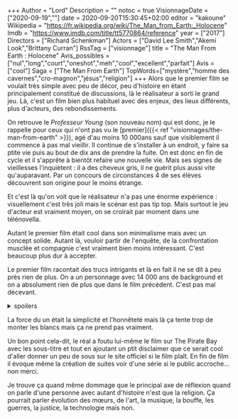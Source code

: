 +++
Author = "Lord"
Description = ""
notoc = true
VisionnageDate = ["2020-09-19",""]
date = 2020-09-20T15:30:45+02:00
editor = "kakoune"
Wikipedia = "https://fr.wikipedia.org/wiki/The_Man_from_Earth:_Holocene"
Imdb = "https://www.imdb.com/title/tt5770864/reference"
year = ["2017"]
Directors = ["Richard Schenkman"]
Actors = ["David Lee Smith","Akemi Look","Brittany Curran"]
RssTag = ["visionnage"]
title = "The Man From Earth : Holocene"
Avis_possibles = ["nul","long","court","oneshot","meh","cool","excellent","parfait"]
Avis = ["cool"] 
Saga = ["The Man From Earth"]
TopWords=["mystère","homme des cavernes","cro-magnon","jésus","religion"]
+++
Alors que le premier film se voulait très simple avec peu de décor, peu d'histoire en étant principalement constitué de discussions, là le réalisateur a sorti le grand jeu.
Là, c'est un film bien plus habituel avec des enjeux, des lieux différents, plus d'acteurs, des rebondissements.

On retrouve le *Professeur Young* (son nouveau nom) qui est donc, je le rappelle pour ceux qui n'ont pas vu le [premier]({{< ref "visionnages/the-man-from-earth" >}}), agé d'au moins 10 000ans sauf que visiblement il commence à pas mal vieillir.
Il continue de s'installer à un endroit, y faire sa ptite vie puis au bout de dix ans de prendre la fuite.
On est donc en fin de cycle et il s'apprête à bientôt refaire une nouvelle vie.
Mais ses signes de vieillesses l'inquiètent : il a des cheveux gris, il ne guérit plus aussi vite qu'auparavant.
Par un concours de circonstances 4 de ses élèves découvrent son origine pour le moins étrange.

Et c'est là qu'on voit que le réalisateur n'a pas une énorme expérience : visuellement c'est très joli mais le scénar est pas tip top.
Mais surtout le jeu d'acteur est vraiment moyen, on se croirait par moment dans une télénovella.

Autant le premier film était cool dans son minimalisme mais avec un concept solide.
Autant là, vouloir partir de l'enquête, de la confrontation musclée et compagnie c'est vraiment bien moins intéressant.
C'est beaucoup plus dur à accepter.

Le premier film racontait des trucs intrigants et là en fait il ne se dit à peu près rien de plus.
On a un personnage avec 14 000 ans de background et on a absolument rien de plus que dans le film précédent.
C'est pas mal décevant.

<details><summary>spoilers</summary>

Bon la prise en otage de notre homme des cavernes pourquoi pas mais alors le twist final post-générique avec l'agent du FBI qui frappe à la porte pour retrouver le ptit *Philipp* …
On y croit pas une seconde.
Quand je vois les difficultés de réal et la vacuité de ce second opus j'imagine pas un troisième qui prendrait encore plus d'ampleur.
</details>

La force du un était la simplicité et l'honnêteté mais là ça tente trop de monter les blancs mais ça ne prend pas vraiment.

Un bon point cela-dit, le réal a foutu lui-même le film sur The Pirate Bay avec les sous-titre et tout en ajoutant un ptit disclaimer que ce serait cool d'aller donner un peu de sous sur le site officiel si le film plaît.
En fin de film il évoque même la création de suites voir d'une série si le public accroche… non merci.

Je trouve ça quand même dommage que le principal axe de réflexion quand on parle d'une personne avec autant d'histoire n'est que la religion.
Ça pourrait parler évolution des mœurs, de l'art, la musique, la bouffe, les guerres, la justice, la technologie mais non.
